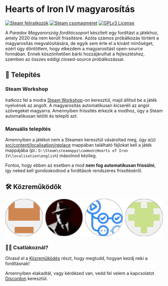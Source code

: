 # Hearts of Iron IV magyarosítás

[![Steam feliratkozók](https://img.shields.io/steam/subscriptions/3281592737?label=Steam-feliratkozók)](https://steamcommunity.com/sharedfiles/filedetails/?id=3281592737)
[![Steam csomagméret](https://img.shields.io/steam/size/3281592737?label=Steam-csomagméret)](https://steamcommunity.com/sharedfiles/filedetails/?id=3281592737)
[![GPLv3 License](https://img.shields.io/badge/License-GPL%20v3-yellow.svg)](https://opensource.org/licenses/)

A _Paradox Magyarország fordítócsoport_ készített egy fordítást a játékhoz, amely 2020 óta nem került frissítésre.
Azóta számos próbálkozás történt a magyarosítás megvalósítására, de egyik sem érte el a kívánt minőséget, ezért úgy döntöttem, hogy elkezdem a magyarosítást open-source formában. Ennek köszönhetően bárki hozzájárulhat a fejlesztéshez, szemben az összes eddigi closed-source próbálkozással.

## 🚀 Telepítés

### Steam Workshop

Iratkozz fel a modra [Steam Workshop](https://steamcommunity.com/sharedfiles/filedetails/?id=3281592737)-on keresztül, majd állítsd be a játék nyelvének az angolt. A magyarosítás automatikusan kicseréli az angol szövegeket magyarra. Amennyiben friissítés érkezik a modhoz, úgy a Steam automatikusan letölti és telepíti azt.

### Manuális telepítés

Amennyiben a játékot nem a Steamen keresztül vásároltad meg, úgy a(z) [src/content/localisation/replace](src/content/localisation/replace) mappában található fájlokat kell a játék mappájába (pl.: `D:\Steam\steamapps\common\Hearts of Iron IV\localisation\english`) másolnod kézileg.

Fontos, hogy ebben az esetben a mod __nem fog automatikusan frissülni__, így neked kell gondoskodnod a fordítások rendszeres frissítéséről.

## 🛠 Közreműködők

[![Contributors](.github/assets/contributors.svg)](https://github.com/rkorom/hoi4-hun/graphs/contributors)

 
### 👩‍💻 Csatlakoznál?

Olvasd el a [Közreműködés](CONTRIBUTING.md) részt, hogy megtudd, hogyan kezdj neki a fordításnak!

Amennyiben elakadtál, vagy kérdésed van, vedd fel velem a kapcsolatot [Discordon](https://discord.gg/NcptrNxQAp) keresztül.

